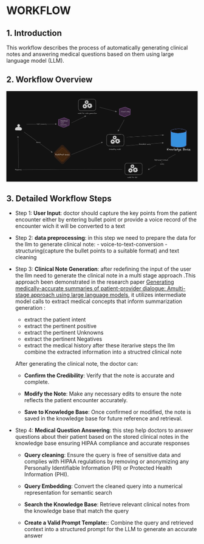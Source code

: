 
# WORKFLOW


## 1. Introduction
This workflow describes the process of automatically generating clinical notes and answering medical questions based on them using large language model (LLM).



## 2. Workflow Overview


![Generative AI Pipeline](./assets/pipeline.png)



## 3. Detailed Workflow Steps


- Step 1: **User Input**:
    doctor should capture the key points from the patient encounter either by entering bullet point
    or provide a voice record of the encounter wich it will be converted to a text

- Step 2: **data preprocessing**:
    in this step we need to prepare the data for the llm to generate clinical note:
        - voice-to-text-conversion
        - structuring(capture the bullet points to a suitable format) and text cleaning

- Step 3: **Clinical Note Generation**:
    after redefining the input of the user the llm need to generate the clinical note in a multi stage approach .This approach been demonstrated in the research paper [Generating medically-accurate summaries of patient-provider dialogue: Amulti-stage approach using large language models](https://aclanthology.org/2023.clinicalnlp-1.26.pdf), it utilizes intermediate model calls to extract medical concepts that inform summarization generation :
    - extract the patient intent
    - extract the pertinent positive
    - extract the pertinent Unknowns
    - extract the pertinent Negatives
    - extract the medical history
    after these iterarive steps the llm combine the extracted information into a structred clinical note
  
    After generating the clinical note, the doctor can:

    - **Confirm the Credibility**: Verify that the note is accurate and complete.

    - **Modify the Note**: Make any necessary edits to ensure the note reflects the patient encounter accurately.

    - **Save to Knowledge Base**: Once confirmed or modified, the note is saved in the knowledge base for future reference and retrieval.



- Step 4: **Medical Question Answering**:
    this step help doctors to answer questions about their patient based on the stored clinical notes in the knowledge base ensuring HIPAA compliance and accurate responses
    - **Query cleaning**:
        Ensure the query is free of sensitive data and complies with HIPAA regulations by removing or anonymizing any Personally Identifiable Information (PII) or Protected Health Information (PHI).

    - **Query Embedding**:
        Convert the cleaned query into a numerical representation for semantic search

    - **Search the Knowledge Base**:
        Retrieve relevant clinical notes from the knowledge base that match the query

    - **Create a Valid Prompt Template:**:
        Combine the query and retrieved context into a structured prompt for the LLM to generate an accurate answer
 